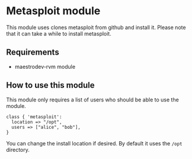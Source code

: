# Metasploit module

This module uses clones metasploit from github and install it. Please note that it can take a while to install metasploit.

## Requirements

- maestrodev-rvm module

## How to use this module

This module only requires a list of users who should be able to use the module.

```puppet
class { 'metasploit':
  location => "/opt",
  users => ["alice", "bob"],
}
```

You can change the install location if desired. By default it uses the `/opt` directory.
